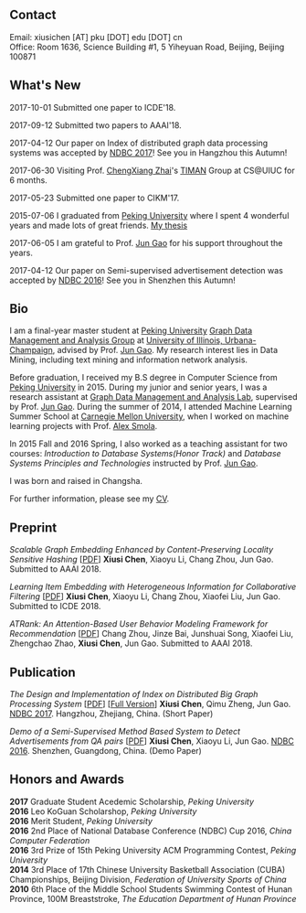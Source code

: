 ## Contact
Email: xiusichen [AT] pku [DOT] edu [DOT] cn   
Office: Room 1636, Science Building #1, 5 Yiheyuan Road, Beijing, Beijing 100871    

## What's New
2017-10-01 Submitted one paper to ICDE'18.

2017-09-12 Submitted two papers to AAAI'18.

2017-04-12 Our paper on Index of distributed graph data processing systems was accepted by [NDBC 2017](http://www.cs.zju.edu.cn/ndbc2017/)! See you in Hangzhou this Autumn!

2017-06-30 Visiting Prof. [ChengXiang Zhai](http://czhai.cs.illinois.edu/)'s [TIMAN](http://sifaka.cs.uiuc.edu/ir/index.html) Group at CS@UIUC for 6 months.

2017-05-23 Submitted one paper to CIKM'17.

2015-07-06 I graduated from [Peking University](http://www.pku.edu.cn/) where I spent 4 wonderful years and made lots of great friends. [My thesis](papers/thesis.pdf) 

2017-06-05 I am grateful to Prof. [Jun Gao]() for his support throughout the years.

2017-04-12 Our paper on Semi-supervised advertisement detection was accepted by [NDBC 2016](http://csse.szu.edu.cn/ndbc2016/index.shtml)! See you in Shenzhen this Autumn!

## Bio
I am a final-year master student at [Peking University](www.pku.edu.cn) [Graph Data Management and Analysis Group]() at [University of Illinois, Urbana-Champaign](http://www.cs.uiuc.edu/), advised by Prof. [Jun Gao](). My research interest lies in Data Mining, including text mining and information network analysis.

Before graduation, I received my B.S degree in Computer Science from [Peking University](http://www.pku.edu.cn/) in 2015. During my junior and senior years, I was a research assistant at [Graph Data Management and Analysis Lab](http://0-1-2-3-all.com:5000/), supervised by Prof. [Jun Gao](http://www.cis.pku.edu.cn/faculty/system/zhangyan/). During the summer of 2014, I attended Machine Learning Summer School at [Carnegie Mellon University](http://www.cs.cmu.edu/), when I worked on machine learning projects with Prof. [Alex Smola]().

In 2015 Fall and 2016 Spring, I also worked as a teaching assistant for two courses: _Introduction to Database Systems(Honor Track)_ and _Database Systems Principles and Technologies_ instructed by Prof. [Jun Gao]().

I was born and raised in Changsha.

For further information, please see my [CV](CV.pdf).

## Preprint
_Scalable Graph Embedding Enhanced by Content-Preserving Locality Sensitive Hashing_ [[PDF](papers/aaai18.pdf)]
**Xiusi Chen**, Xiaoyu Li, Chang Zhou, Jun Gao.
Submitted to AAAI 2018.

_Learning Item Embedding with Heterogeneous Information for Collaborative Filtering_ [[PDF](papers/icde18.pdf)]
**Xiusi Chen**, Xiaoyu Li, Chang Zhou, Xiaofei Liu, Jun Gao.
Submitted to ICDE 2018.

_ATRank: An Attention-Based User Behavior Modeling Framework for Recommendation_ [[PDF](papers/aaai18_zhou.pdf)]
Chang Zhou, Jinze Bai, Junshuai Song, Xiaofei Liu, Zhengchao Zhao, **Xiusi Chen**, Jun Gao.
Submitted to AAAI 2018.

## Publication
_The Design and Implementation of Index on Distributed Big Graph Processing System_ [[PDF](papers/ndbc17short.pdf)] [[Full Version](papers/ndbc17.pdf)]
**Xiusi Chen**, Qimu Zheng, Jun Gao.
[NDBC 2017](http://www.cs.zju.edu.cn/ndbc2017/index.html). Hangzhou, Zhejiang, China. (Short Paper)

_Demo of a Semi-Supervised Method Based System to Detect Advertisements from QA pairs_ [[PDF](papers/ndbc16.pdf)]
**Xiusi Chen**, Xiaoyu Li, Jun Gao.
[NDBC 2016](http://csse.szu.edu.cn/ndbc2016/index.shtml). Shenzhen, Guangdong, China. (Demo Paper)

## Honors and Awards
**2017**  Graduate Student Acedemic Scholarship, _Peking University_     
**2016**  Leo KoGuan Scholarshop, _Peking University_    
**2016**  Merit Student, _Peking University_     
**2016**  2nd Place of National Database Conference (NDBC) Cup 2016, _China Computer Federation_    
**2016**  3rd Prize of 15th Peking University ACM Programming Contest, _Peking University_    
**2014**  3rd Place of 17th Chinese University Basketball Association (CUBA) Championships, Beijing Division, _Federation of University Sports of China_   
**2010**  6th Place of the Middle School Students Swimming Contest of Hunan Province, 100M Breaststroke, _The Education Department of Hunan Province_    
